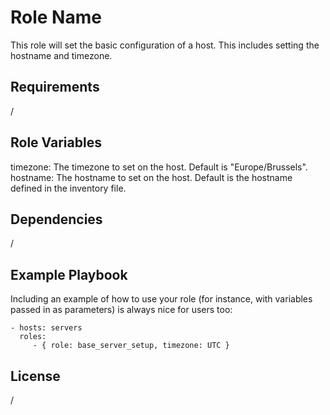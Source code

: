 Role Name
=========

This role will set the basic configuration of a host. This includes setting the hostname and timezone.

Requirements
------------

/

Role Variables
--------------

timezone: The timezone to set on the host. Default is "Europe/Brussels".
hostname: The hostname to set on the host. Default is the hostname defined in the inventory file.

Dependencies
------------

/

Example Playbook
----------------

Including an example of how to use your role (for instance, with variables passed in as parameters) is always nice for users too:

    - hosts: servers
      roles:
         - { role: base_server_setup, timezone: UTC }

License
-------

/
